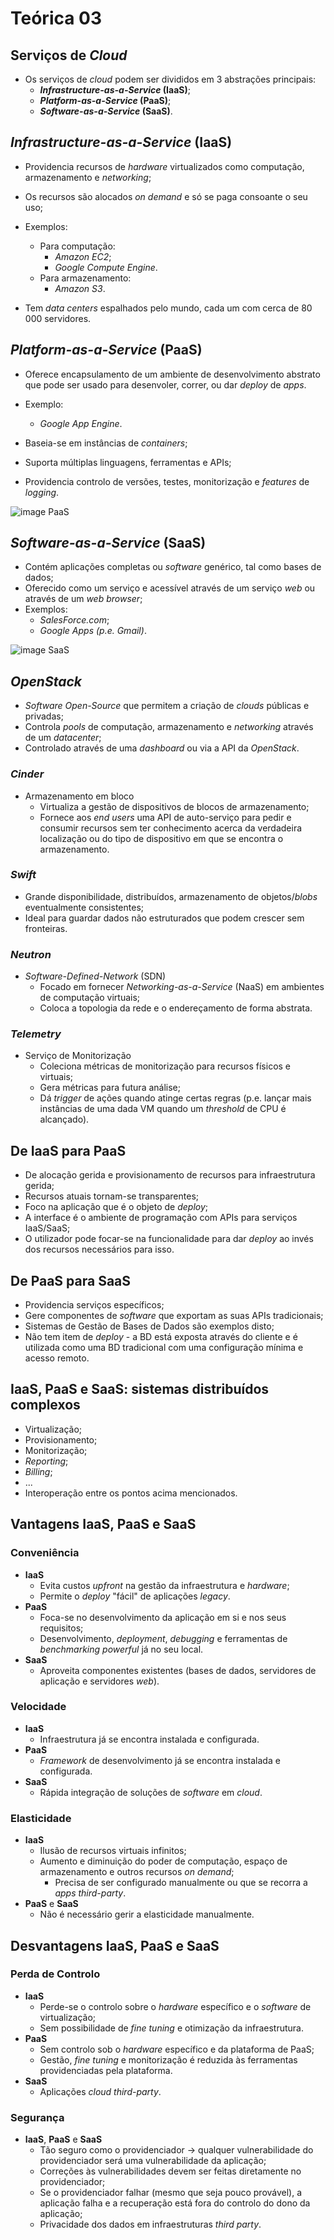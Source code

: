 # Teórica 03

## Serviços de *Cloud*

- Os serviços de *cloud* podem ser divididos em 3 abstrações principais:
  - ***Infrastructure-as-a-Service* (IaaS)**;
  - ***Platform-as-a-Service* (PaaS)**;
  - ***Software-as-a-Service* (SaaS)**.

## *Infrastructure-as-a-Service* (IaaS)

- Providencia recursos de *hardware* virtualizados como computação, armazenamento e *networking*;
- Os recursos são alocados *on demand* e só se paga consoante o seu uso;
- Exemplos:
  - Para computação:
    - *Amazon EC2*;
    - *Google Compute Engine*.
  - Para armazenamento:
    - *Amazon S3*.

- Tem *data centers* espalhados pelo mundo, cada um com cerca de 80 000 servidores.

## *Platform-as-a-Service* (PaaS)

- Oferece encapsulamento de um ambiente de desenvolvimento abstrato que pode ser usado para desenvoler, correr, ou dar *deploy* de *apps*.
- Exemplo:
  - *Google App Engine*.

- Baseia-se em instâncias de *containers*;
- Suporta múltiplas linguagens, ferramentas e APIs;
- Providencia controlo de versões, testes, monitorização e *features* de *logging*.

![image PaaS](images/paas.png)

## *Software-as-a-Service* (SaaS)

- Contém aplicações completas ou *software* genérico, tal como bases de dados;
- Oferecido como um serviço e acessível através de um serviço *web* ou através de um *web browser*;
- Exemplos:
  - *SalesForce.com*;
  - *Google Apps (p.e. Gmail)*.

![image SaaS](images/saas.png)

## *OpenStack*

- *Software Open-Source* que permitem a criação de *clouds* públicas e privadas;
- Controla *pools* de computação, armazenamento e *networking* através de um *datacenter*;
- Controlado através de uma *dashboard* ou via a API da *OpenStack*.

### *Cinder*

- Armazenamento em bloco
  - Virtualiza a gestão de dispositivos de blocos de armazenamento;
  - Fornece aos *end users* uma API de auto-serviço para pedir e consumir recursos sem ter conhecimento acerca da verdadeira localização ou do tipo de dispositivo em que se encontra o armazenamento.

### *Swift*

- Grande disponibilidade, distribuídos, armazenamento de objetos/*blobs* eventualmente consistentes;
- Ideal para guardar dados não estruturados que podem crescer sem fronteiras.

### *Neutron*

- *Software-Defined-Network* (SDN)
  - Focado em fornecer *Networking-as-a-Service* (NaaS) em ambientes de computação virtuais;
  - Coloca a topologia da rede e o endereçamento de forma abstrata.

### *Telemetry*

- Serviço de Monitorização
  - Coleciona métricas de monitorização para recursos físicos e virtuais;
  - Gera métricas para futura análise;
  - Dá *trigger* de ações quando atinge certas regras (p.e. lançar mais instâncias de uma dada VM quando um *threshold* de CPU é alcançado).

## De IaaS para PaaS

- De alocação gerida e provisionamento de recursos para infraestrutura gerida;
- Recursos atuais tornam-se transparentes;
- Foco na aplicação que é o objeto de *deploy*;
- A interface é o ambiente de programação com APIs para serviços IaaS/SaaS;
- O utilizador pode focar-se na funcionalidade para dar *deploy* ao invés dos recursos necessários para isso.

## De PaaS para SaaS

- Providencia serviços específicos;
- Gere componentes de *software* que exportam as suas APIs tradicionais;
- Sistemas de Gestão de Bases de Dados são exemplos disto;
- Não tem item de *deploy* - a BD está exposta através do cliente e é utilizada como uma BD tradicional com uma configuração mínima e acesso remoto.

## IaaS, PaaS e SaaS: sistemas distribuídos complexos

- Virtualização;
- Provisionamento;
- Monitorização;
- *Reporting*;
- *Billing*;
- ...
- Interoperação entre os pontos acima mencionados.

## Vantagens IaaS, PaaS e SaaS

### Conveniência

- **IaaS**
  - Evita custos *upfront* na gestão da infraestrutura e *hardware*;
  - Permite o *deploy* "fácil" de aplicações *legacy*.
- **PaaS**
  - Foca-se no desenvolvimento da aplicação em si e nos seus requisitos;
  - Desenvolvimento, *deployment*, *debugging* e ferramentas de *benchmarking* *powerful* já no seu local.
- **SaaS**
  - Aproveita componentes existentes (bases de dados, servidores de aplicação e servidores *web*).

### Velocidade

- **IaaS**
  - Infraestrutura já se encontra instalada e configurada.
- **PaaS**
  - *Framework* de desenvolvimento já se encontra instalada e configurada.
- **SaaS**
  - Rápida integração de soluções de *software* em *cloud*.

### Elasticidade

- **IaaS**
  - Ilusão de recursos virtuais infinitos;
  - Aumento e diminuição do poder de computação, espaço de armazenamento e outros recursos *on demand*;
    - Precisa de ser configurado manualmente ou que se recorra a *apps third-party*.
- **PaaS** e **SaaS**
  - Não é necessário gerir a elasticidade manualmente.

## Desvantagens IaaS, PaaS e SaaS

### Perda de Controlo

- **IaaS**
  - Perde-se o controlo sobre o *hardware* específico e o *software* de virtualização;
  - Sem possibilidade de *fine tuning* e otimização da infraestrutura.
- **PaaS**
  - Sem controlo sob o *hardware* específico e da plataforma de PaaS;
  - Gestão, *fine tuning* e monitorização é reduzida às ferramentas providenciadas pela plataforma.
- **SaaS**
  - Aplicações *cloud third-party*.

### Segurança

- **IaaS**, **PaaS** e **SaaS**
  - Tão seguro como o providenciador $\rightarrow$ qualquer vulnerabilidade do providenciador será uma vulnerabilidade da aplicação;
  - Correções às vulnerabilidades devem ser feitas diretamente no providenciador;
  - Se o providenciador falhar (mesmo que seja pouco provável), a aplicação falha e a recuperação está fora do controlo do dono da aplicação;
  - Privacidade dos dados em infraestruturas *third party*.